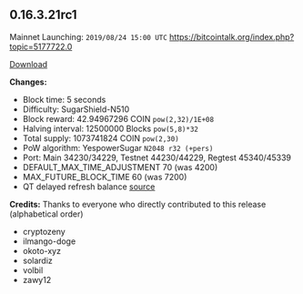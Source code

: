 0.16.3.21rc1
------------
Mainnet Launching: `2019/08/24 15:00 UTC`
https://bitcointalk.org/index.php?topic=5177722.0

[Download](https://github.com/sugarchain-project/sugarchain/releases/tag/release-0.16.3.21rc1)

**Changes:**
- Block time: 5 seconds
- Difficulty: SugarShield-N510
- Block reward: 42.94967296 COIN `pow(2,32)/1E+08`
- Halving interval: 12500000 Blocks `pow(5,8)*32`
- Total supply: 1073741824 COIN `pow(2,30)`
- PoW algorithm: YespowerSugar `N2048 r32 (+pers)`
- Port: Main 34230/34229, Testnet 44230/44229, Regtest 45340/45339
- DEFAULT_MAX_TIME_ADJUSTMENT 70 (was 4200)
- MAX_FUTURE_BLOCK_TIME 60 (was 7200)
- QT delayed refresh balance [source](https://github.com/sugarchain-project/sugarchain/commit/72436c90b29844cf507895df053103f9b6840776#diff-2e3836af182cfb375329c3463ffd91f8)

**Credits:**
Thanks to everyone who directly contributed to this release (alphabetical order)
- cryptozeny
- ilmango-doge
- okoto-xyz
- solardiz
- volbil
- zawy12
